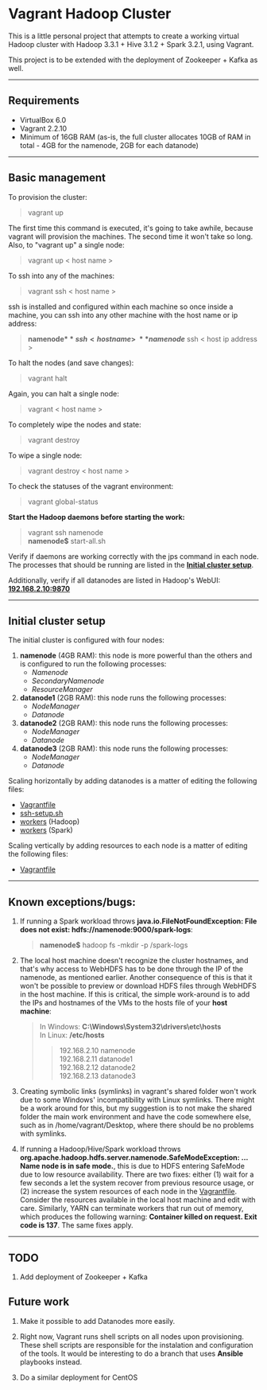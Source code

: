 # Vagrant Hadoop Cluster

This is a little personal project that attempts to create a working virtual Hadoop cluster with Hadoop 3.3.1 + Hive 3.1.2 + Spark 3.2.1, using Vagrant. 

This project is to be extended with the deployment of Zookeeper + Kafka as well.

---
## Requirements

- VirtualBox 6.0
- Vagrant 2.2.10
- Minimum of 16GB RAM (as-is, the full cluster allocates 10GB of RAM in total - 4GB for the namenode, 2GB for each datanode)

---
## Basic management

To provision the cluster:

> vagrant up

The first time this command is executed, it's going to take awhile, because vagrant will provision the machines. The second time it won't take so long. Also, to "vagrant up" a single node:

> vagrant up < host name >

To ssh into any of the machines:

> vagrant ssh < host name >

ssh is installed and configured within each machine so once inside a machine, you can ssh into any other machine with the host name or ip address:

> **namenode$** ssh < host name >\
> **namenode$** ssh < host ip address >

To halt the nodes (and save changes):

> vagrant halt

Again, you can halt a single node:

> vagrant < host name >

To completely wipe the nodes and state:

> vagrant destroy

To wipe a single node:

> vagrant destroy < host name >

To check the statuses of the vagrant environment:

> vagrant global-status

**Start the Hadoop daemons before starting the work:**

> vagrant ssh namenode\
> **namenode$** start-all.sh

Verify if daemons are working correctly with the jps command in each node. The processes that should be running are listed in the [**Initial cluster setup**](#initial-cluster-setup).

Additionally, verify if all datanodes are listed in Hadoop's WebUI: [**192.168.2.10:9870**](192.168.2.10:9870)

---
## Initial cluster setup

The initial cluster is configured with four nodes:
1. **namenode** (4GB RAM): this node is more powerful than the others and is configured to run the following processes: 
   - *Namenode* 
   - *SecondaryNamenode* 
   - *ResourceManager* 
2. **datanode1** (2GB RAM): this node runs the following processes:
   - *NodeManager*
   - *Datanode*
3. **datanode2** (2GB RAM): this node runs the following processes:
   - *NodeManager*
   - *Datanode*
4. **datanode3** (2GB RAM): this node runs the following processes:
   - *NodeManager*
   - *Datanode*

Scaling horizontally by adding datanodes is a matter of editing the following files:
 - [Vagrantfile](./Vagrantfile)
 - [ssh-setup.sh](./scripts/ssh-setup.sh)
 - [workers](./configs/hadoop/workers) (Hadoop)
 - [workers](./configs/spark/workers) (Spark)

Scaling vertically by adding resources to each node is a matter of editing the following files:
 - [Vagrantfile](./Vagrantfile)

---
## Known exceptions/bugs:

1. If running a Spark workload throws **java.io.FileNotFoundException: File does not exist: hdfs://namenode:9000/spark-logs**:
   > **namenode$** hadoop fs -mkdir -p /spark-logs

2. The local host machine doesn't recognize the cluster hostnames, and that's why access to WebHDFS has to be done through the IP of the namenode, as mentioned earlier. Another consequence of this is that it won't be possible to preview or download HDFS files through WebHDFS in the host machine. If this is critical, the simple work-around is to add the IPs and hostnames of the VMs to the hosts file of your **host machine**:

   > In Windows: **C:\Windows\System32\drivers\etc\hosts**\
   > In Linux: **/etc/hosts**
   > > 192.168.2.10 namenode\
   > > 192.168.2.11 datanode1\
   > > 192.168.2.12 datanode2\
   > > 192.168.2.13 datanode3

3. Creating symbolic links (symlinks) in vagrant's shared folder won't work due to some Windows' incompatibility with Linux symlinks. There might be a work around for this, but my suggestion is to not make the shared folder the main work environment and have the code somewhere else, such as in /home/vagrant/Desktop, where there should be no problems with symlinks.

4. If running a Hadoop/Hive/Spark workload throws **org.apache.hadoop.hdfs.server.namenode.SafeModeException: ... Name node is in safe mode.**, this is due to HDFS entering SafeMode due to low resource availability. There are two fixes: either (1) wait for a few seconds a let the system recover from previous resource usage, or (2) increase the system resources of each node in the [Vagrantfile](./Vagrantfile). Consider the resources available in the local host machine and edit with care. Similarly, YARN can terminate workers that run out of memory, which produces the following warning: **Container killed on request. Exit code is 137**. The same fixes apply.

---
## TODO

1. Add deployment of Zookeeper + Kafka

## Future work

1. Make it possible to add Datanodes more easily.

2. Right now, Vagrant runs shell scripts on all nodes upon provisioning. These shell scripts are responsible for the instalation and configuration of the tools. It would be interesting to do a branch that uses **Ansible** playbooks instead.

3. Do a similar deployment for CentOS
